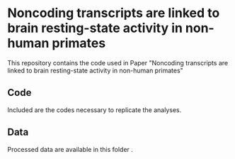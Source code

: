# Noncoding transcripts are linked to brain resting-state activity in non-human primates
This repository contains the code used in Paper "Noncoding transcripts are linked to brain resting-state activity in non-human primates"

## Code
Included are the codes necessary to replicate the analyses.

## Data
Processed data are available in this folder .
